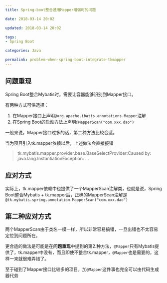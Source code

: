 ```yaml
---
title: Spring-boot整合通用Mapper增强时的问题

date: 2018-03-14 20:02

updated: 2018-03-14 20:02

tags:
- Spring Boot

categories: Java

permalink: problem-when-spring-boot-integrate-tkmapper
---
```


## 问题重现

Spring Boot整合Mybatis时，需要让容器能够识别到Mapper接口。

有两种方式可供选择：

1. 在Mapper接口上声明`@org.apache.ibatis.annotations.Mapper`注解
2. 在Spring Boot的启动方法上声明`@MapperScan("com.xxx.dao")`

一般来说，Mapper接口过多的话，第二种方法比较合适。

当为项目引入tk.mapper依赖以后，上述做法会直接报错

> tk.mybatis.mapper.provider.base.BaseSelectProvider:Caused by: java.lang.InstantiationException: ...

## 应对方式

实际上，tk.mapper依赖中也提供了一个MapperScan注解类，也就是说，Spring Boot整合Mybatis + tk.mapper后，正确的MapperScan注解是`@tk.mybatis.spring.annotation.MapperScan("com.xxx.dao")`

## 第二种应对方式

两个MapperScan由于类名一模一样，所以非常容易搞错，一旦出错也不太容易定位到问题所在。

更合适的做法是可能是在**问题重现**中提到的第2.种方法，`@Mapper`只有Mybatis提供了，tk.mapper中没有，而且即使不整合tk.mapper，`@Mapper`也是需要的，这样一来就很难弄错了。

至于碰到了Mapper接口比较多的项目，加`@Mapper`这件事也完全可以由代码生成器代劳